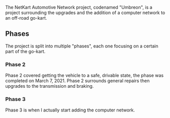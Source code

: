 The NetKart Automotive Network project, codenamed "Umbreon", is a project surrounding the upgrades and the addition of a computer network to an off-road go-kart.

## Phases
The project is split into multiple "phases", each one focusing on a certain part of the go-kart.

### Phase 2

Phase 2 covered getting the vehicle to a safe, drivable state, the phase was completed on March 7, 2021. Phase 2 surrounds general repairs then upgrades to the transmission and braking.

### Phase 3
Phase 3 is when I actually start adding the computer network.